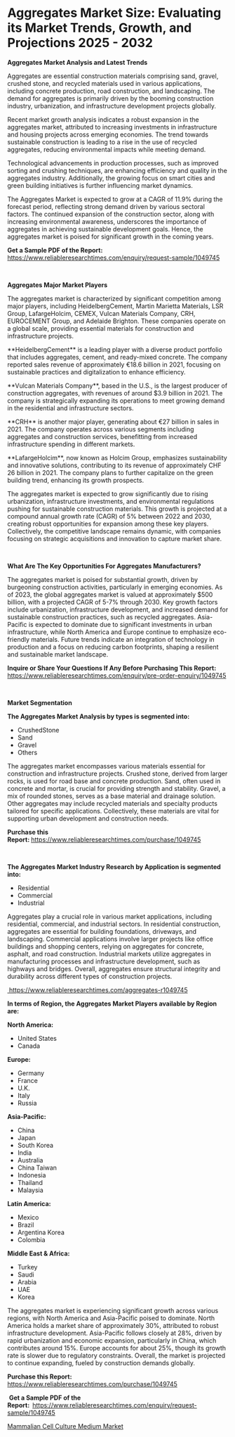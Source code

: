 <p><h1>Aggregates Market Size: Evaluating its Market Trends, Growth, and Projections 2025 - 2032</h1></p><p><strong>Aggregates Market Analysis and Latest Trends</strong></p>
<p><p>Aggregates are essential construction materials comprising sand, gravel, crushed stone, and recycled materials used in various applications, including concrete production, road construction, and landscaping. The demand for aggregates is primarily driven by the booming construction industry, urbanization, and infrastructure development projects globally.</p><p>Recent market growth analysis indicates a robust expansion in the aggregates market, attributed to increasing investments in infrastructure and housing projects across emerging economies. The trend towards sustainable construction is leading to a rise in the use of recycled aggregates, reducing environmental impacts while meeting demand. </p><p>Technological advancements in production processes, such as improved sorting and crushing techniques, are enhancing efficiency and quality in the aggregates industry. Additionally, the growing focus on smart cities and green building initiatives is further influencing market dynamics.</p><p>The Aggregates Market is expected to grow at a CAGR of 11.9% during the forecast period, reflecting strong demand driven by various sectoral factors. The continued expansion of the construction sector, along with increasing environmental awareness, underscores the importance of aggregates in achieving sustainable development goals. Hence, the aggregates market is poised for significant growth in the coming years.</p></p>
<p><strong>Get a Sample PDF of the Report:&nbsp;</strong> <a href="https://www.reliableresearchtimes.com/enquiry/request-sample/1049745?utm_campaign=2263&utm_medium=2&utm_source=Github&utm_content=ia&utm_term=31032025&utm_id=aggregates">https://www.reliableresearchtimes.com/enquiry/request-sample/1049745</a></p>
<p>&nbsp;</p>
<p><strong>Aggregates Major Market Players</strong></p>
<p><p>The aggregates market is characterized by significant competition among major players, including HeidelbergCement, Martin Marietta Materials, LSR Group, LafargeHolcim, CEMEX, Vulcan Materials Company, CRH, EUROCEMENT Group, and Adelaide Brighton. These companies operate on a global scale, providing essential materials for construction and infrastructure projects.</p><p>**HeidelbergCement** is a leading player with a diverse product portfolio that includes aggregates, cement, and ready-mixed concrete. The company reported sales revenue of approximately €18.6 billion in 2021, focusing on sustainable practices and digitalization to enhance efficiency.</p><p>**Vulcan Materials Company**, based in the U.S., is the largest producer of construction aggregates, with revenues of around $3.9 billion in 2021. The company is strategically expanding its operations to meet growing demand in the residential and infrastructure sectors.</p><p>**CRH** is another major player, generating about €27 billion in sales in 2021. The company operates across various segments including aggregates and construction services, benefitting from increased infrastructure spending in different markets.</p><p>**LafargeHolcim**, now known as Holcim Group, emphasizes sustainability and innovative solutions, contributing to its revenue of approximately CHF 26 billion in 2021. The company plans to further capitalize on the green building trend, enhancing its growth prospects.</p><p>The aggregates market is expected to grow significantly due to rising urbanization, infrastructure investments, and environmental regulations pushing for sustainable construction materials. This growth is projected at a compound annual growth rate (CAGR) of 5% between 2022 and 2030, creating robust opportunities for expansion among these key players. Collectively, the competitive landscape remains dynamic, with companies focusing on strategic acquisitions and innovation to capture market share.</p></p>
<p>&nbsp;</p>
<p><strong>What Are The Key Opportunities For Aggregates Manufacturers?</strong></p>
<p><p>The aggregates market is poised for substantial growth, driven by burgeoning construction activities, particularly in emerging economies. As of 2023, the global aggregates market is valued at approximately $500 billion, with a projected CAGR of 5-7% through 2030. Key growth factors include urbanization, infrastructure development, and increased demand for sustainable construction practices, such as recycled aggregates. Asia-Pacific is expected to dominate due to significant investments in urban infrastructure, while North America and Europe continue to emphasize eco-friendly materials. Future trends indicate an integration of technology in production and a focus on reducing carbon footprints, shaping a resilient and sustainable market landscape.</p></p>
<p><strong>Inquire or Share Your Questions If Any Before Purchasing This Report:</strong> <a href="https://www.reliableresearchtimes.com/enquiry/pre-order-enquiry/1049745?utm_campaign=2263&utm_medium=2&utm_source=Github&utm_content=ia&utm_term=31032025&utm_id=aggregates">https://www.reliableresearchtimes.com/enquiry/pre-order-enquiry/1049745</a></p>
<p>&nbsp;</p>
<p><strong>Market Segmentation</strong></p>
<p><strong>The Aggregates Market Analysis by types is segmented into:</strong></p>
<p><ul><li>CrushedStone</li><li>Sand</li><li>Gravel</li><li>Others</li></ul></p>
<p><p>The aggregates market encompasses various materials essential for construction and infrastructure projects. Crushed stone, derived from larger rocks, is used for road base and concrete production. Sand, often used in concrete and mortar, is crucial for providing strength and stability. Gravel, a mix of rounded stones, serves as a base material and drainage solution. Other aggregates may include recycled materials and specialty products tailored for specific applications. Collectively, these materials are vital for supporting urban development and construction needs.</p></p>
<p><strong>Purchase this Report:&nbsp;</strong><a href="https://www.reliableresearchtimes.com/purchase/1049745?utm_campaign=2263&utm_medium=2&utm_source=Github&utm_content=ia&utm_term=31032025&utm_id=aggregates">https://www.reliableresearchtimes.com/purchase/1049745</a></p>
<p>&nbsp;</p>
<p><strong>The Aggregates Market Industry Research by Application is segmented into:</strong></p>
<p><ul><li>Residential</li><li>Commercial</li><li>Industrial</li></ul></p>
<p><p>Aggregates play a crucial role in various market applications, including residential, commercial, and industrial sectors. In residential construction, aggregates are essential for building foundations, driveways, and landscaping. Commercial applications involve larger projects like office buildings and shopping centers, relying on aggregates for concrete, asphalt, and road construction. Industrial markets utilize aggregates in manufacturing processes and infrastructure development, such as highways and bridges. Overall, aggregates ensure structural integrity and durability across different types of construction projects.</p></p>
<p><a href="https://www.reliableresearchtimes.com/aggregates-r1049745?utm_campaign=2263&utm_medium=2&utm_source=Github&utm_content=ia&utm_term=31032025&utm_id=aggregates">&nbsp;https://www.reliableresearchtimes.com/aggregates-r1049745</a></p>
<p><strong>In terms of Region, the Aggregates Market Players available by Region are:</strong></p>
<p>
    <p> <strong> North America: </strong>
        <ul>
            <li>United States</li>
            <li>Canada</li>
        </ul>
        </p> 
    <p> <strong> Europe: </strong>
        <ul>
            <li>Germany</li>
            <li>France</li>
            <li>U.K.</li>
            <li>Italy</li>
            <li>Russia</li>
        </ul>
        </p> 
    <p> <strong> Asia-Pacific: </strong>
        <ul>
            <li>China</li>
            <li>Japan</li>
            <li>South Korea</li>
            <li>India</li>
            <li>Australia</li>
            <li>China Taiwan</li>
            <li>Indonesia</li>
            <li>Thailand</li>
            <li>Malaysia</li>
        </ul>
        </p> 
    <p> <strong> Latin America: </strong>
        <ul>
            <li>Mexico</li>
            <li>Brazil</li>
            <li>Argentina Korea</li>
            <li>Colombia</li>
        </ul>
        </p> 
    <p> <strong> Middle East & Africa: </strong>
        <ul>
            <li>Turkey</li>
            <li>Saudi</li>
            <li>Arabia</li>
            <li>UAE</li>
            <li>Korea</li>
        </ul>
    </p>
    </p>
<p><p>The aggregates market is experiencing significant growth across various regions, with North America and Asia-Pacific poised to dominate. North America holds a market share of approximately 30%, attributed to robust infrastructure development. Asia-Pacific follows closely at 28%, driven by rapid urbanization and economic expansion, particularly in China, which contributes around 15%. Europe accounts for about 25%, though its growth rate is slower due to regulatory constraints. Overall, the market is projected to continue expanding, fueled by construction demands globally.</p></p>
<p><strong>Purchase this Report: </strong><a href="https://www.reliableresearchtimes.com/purchase/1049745?utm_campaign=2263&utm_medium=2&utm_source=Github&utm_content=ia&utm_term=31032025&utm_id=aggregates">https://www.reliableresearchtimes.com/purchase/1049745</a></p>
<p>&nbsp;<strong>Get a Sample PDF of the Report:&nbsp;&nbsp;</strong><a href="https://www.reliableresearchtimes.com/enquiry/request-sample/1049745?utm_campaign=2263&utm_medium=2&utm_source=Github&utm_content=ia&utm_term=31032025&utm_id=aggregates">https://www.reliableresearchtimes.com/enquiry/request-sample/1049745</a></p>
<p><strong></strong></p>
<p><p><a href="https://github.com/stillsfloria19981/Market-Research-Report-List-1/blob/main/mammalian-cell-culture-medium-market.md?utm_campaign=2263&utm_medium=2&utm_source=Github&utm_content=ia&utm_term=31032025&utm_id=aggregates">Mammalian Cell Culture Medium Market</a></p></p>